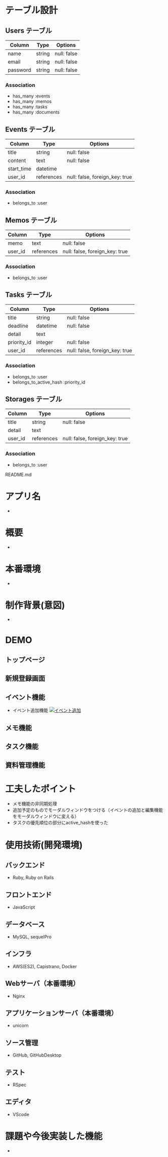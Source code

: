 # テーブル設計

## Users テーブル

| Column   | Type   | Options     |
| -------- | ------ | ----------- |
| name     | string | null: false |
| email    | string | null: false |
| password | string | null: false |

### Association
- has_many :events
- has_many :memos
- has_many :tasks
- has_many :documents


## Events テーブル

| Column     | Type       | Options              |
| ---------- | ---------- | -------------------- |
| title      | string     | null: false          |
| content    | text       | null: false          |
| start_time | datetime   |                      |
| user_id    | references | null: false, foreign_key: true |

### Association

- belongs_to :user

## Memos テーブル

| Column     | Type       | Options              |
| ---------- | ---------- | -------------------- |
| memo       | text       | null: false          |
| user_id    | references | null: false, foreign_key: true |

### Association
- belongs_to :user


## Tasks テーブル

| Column     | Type       | Options              |
| ---------- | ---------- | -------------------- |
| title      | string     | null: false          |
| deadline   | datetime   | null: false          |
| detail     | text       |                      |
| priority_id | integer    | null: false              |
| user_id    | references | null: false, foreign_key: true |

### Association
- belongs_to :user
- belongs_to_active_hash :priority_id


## Storages テーブル

| Column     | Type       | Options              |
| ---------- | ---------- | -------------------- |
| title      | string     | null: false          |
| detail     | text       |                      |
| user_id    | references | null: false, foreign_key: true |

### Association
- belongs_to :user

README.md

# アプリ名
- 

# 概要
- 

# 本番環境
- 

# 制作背景(意図)
- 

# DEMO

## トップページ

## 新規登録画面

## イベント機能
- イベント追加機能
[![イベント追加](https://i.gyazo.com/15acaf20c75d5ed3b75b2d560e0c5ec3.gif)](https://gyazo.com/15acaf20c75d5ed3b75b2d560e0c5ec3)
## メモ機能

## タスク機能

## 資料管理機能

# 工夫したポイント
- メモ機能の非同期処理
- 追加予定のものでモーダルウィンドウをつける（イベントの追加と編集機能をモーダルウィンドウに変える）
- タスクの優先順位の部分にactive_hashを使った


# 使用技術(開発環境)
## バックエンド
- Ruby, Ruby on Rails

## フロントエンド
- JavaScript

## データベース
- MySQL, sequelPro

## インフラ
- AWS(ES2), Capistrano, Docker

## Webサーバ（本番環境）
- Nginx

## アプリケーションサーバ（本番環境）
- unicorn

## ソース管理
- GitHub, GitHubDesktop

## テスト
- RSpec

## エディタ
- VScode

# 課題や今後実装した機能
- 



